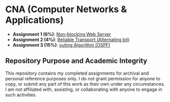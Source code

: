 # CNA (Computer Networks & Applications)
- **Assignment 1 (6%)**: [Non-blocking Web Server](./A1)
- **Assignment 2 (4%)**: [Reliable Transport (Alternating bit)](./A2)
- **Assignment 3 (15%)**: [outing Algorithm (OSPF)](./A3)

## Repository Purpose and Academic Integrity
This repository contains my completed assignments for archival and personal reference purposes only. I do not grant permission for anyone to copy, or submit any part of this work as their own under any circumstances. I am not affiliated with, assisting, or collaborating with anyone to engage in such activities. 